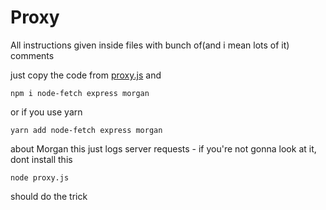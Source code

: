 # Proxy
All instructions given inside files with bunch of(and i mean lots of it) comments 

just copy the code from [proxy.js](https://github.com/1Hira0/Proxy/blob/master/src/proxy.js)
and 
```
npm i node-fetch express morgan
```
or if you use yarn
```
yarn add node-fetch express morgan
```
about Morgan this just logs server requests - if you're not gonna look at it, dont install this
```
node proxy.js
```
should do the trick
